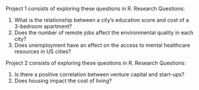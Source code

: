 Project 1 consists of exploring these questions in R.
Research Questions:
1. What is the relationship between a city’s education score and cost of a 3-bedroom apartment?
2. Does the number of remote jobs affect the environmental quality in each city?
3. Does unemployment have an effect on the access to mental healthcare resources in US cities?

Project 2 consists of exploring these questions in R.
Research Questions:
1. Is there a positive correlation between venture capital and start-ups?
2. Does housing impact the cost of living?
